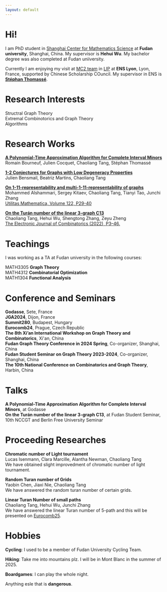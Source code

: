 ```yaml
---
layout: default
---
```

# Hi!

I am PhD student in [Shanghai Center for Mathematics Science](https://scms.fudan.edu.cn/) at **Fudan university**, Shanghai, China. My supervisor is **Hehui Wu**. My bachelor degree was also completed at Fudan uniiversity. 

Currently I am enjoying my visit at [MC2 team](https://www.ens-lyon.fr/LIP/MC2/) in [LIP](https://www.ens-lyon.fr/LIP) at **ENS Lyon**, Lyon, France, supported by Chinese Scholarship COuncil. My supervisor in ENS is [**Stéphan Thomassé**](https://perso.ens-lyon.fr/stephan.thomasse/).

<!-- 
Text can be **bold**, _italic_, or ~~strikethrough~~.
[Link to another page](./another-page.html).
There should be whitespace between paragraphs.
There should be whitespace between paragraphs. We recommend including a README, or a file with information about your project.
-->


# Research Interests

Structral Graph Theory  
Extremal Combinotorics and Graph Theory  
Algorithms  

# Research Works

[**A Polynomial-Time Approximation Algorithm for Complete Interval Minors**](https://arxiv.org/abs/2505.05997)  
Romain Bourneuf, Julien Cocquet, Chaoliang Tang, Stéphan Thomassé  

[**1-2 Conjectures for Graphs with Low Degeneracy Properties**](https://arxiv.org/abs/2504.21452)  
Julien Bensmail, Beatriz Martins, Chaoliang Tang  

[**On 1-11-representability and multi-1-11-representability of graphs**](https://arxiv.org/abs/2501.13871)  
Mohammed Alshammari, Sergey Kitaev, Chaoliang Tang, Tianyi Tao, Junchi Zhang  
[Utilitas Mathematica, Volume 122, P29-40](https://combinatorialpress.com/um-articles/vol-122/on-1-11-representability-and-multi-1-11-representability-of-graphs/)  

[**On the Turán number of the linear 3-graph C13**](https://arxiv.org/abs/2109.10520)  
Chaoliang Tang, Hehui Wu, Shengtong Zhang, Zeyu Zheng  
[The Electronic Journal of Combinatorics (2022), P3–46.](https://www.combinatorics.org/ojs/index.php/eljc/article/view/v29i3p46)  

# Teachings

I was working as a TA at Fudan university in the following courses:  

MATH3305 **Graph Theory**  
MATH4312 **Combinatorial Optimization**  
MATH1304 **Functional Analysis**

# Conference and Seminars

**Godasse**, Sete, France  
**JGA2024**, Dijon, France  
**Summit280**, Budapest, Hungary  
**Eurocomb24**, Prague, Czech Republic  
**The 8th Xi’an International Workshop on Graph Theory and Combinatorics**, Xi'an, China  
**Fudan Graph Theory Conference in 2024 Spring**, Co-organizer, Shanghai, China  
**Fudan Student Seminar on Graph Theory 2023-2024**, Co-organizer, Shanghai, China  
**The 10th National Conference on Combinatorics and Graph Theory**, Harbin, China

# Talks

**A Polynomial-Time Approximation Algorithm for Complete Interval Minors**, at Godasse  
**On the Turán number of the linear 3-graph C13**, at Fudan Student Seminar, 10th NCCGT and Berlin Free University Seminar

# Proceeding Researches

**Chromatic number of Light tournament**  
   Lucas Isenmann, Clara Marcille, Alantha Newman, Chaoliang Tang  
We have obtained slight improvedment of chromatic number of light tournament.

**Random Turan number of Grids**  
   Yaobin Chen, Jiaxi Nie, Chaoliang Tang  
We have answered the random turan number of certain grids.

**Linear Turan Number of small paths**  
   Chaoliang Tang, Hehui Wu, Junchi Zhang  
We have answered the linear Turan number of 5-path and this will be presented on [Eurocomb25](https://renyi.hu/en/events/conference/eurocomb25).

# Hobbies

**Cycling**: I used to be a member of Fudan University Cycling Team.

**Hiking**: Take me into mountains plz. I will be in Mont Blanc in the summer of 2025.

**Boardgames**: I can play the whole night.

Anything esle that is **dangerous**.








<!-- 
### Header 3

```js
// Javascript code with syntax highlighting.
var fun = function lang(l) {
  dateformat.i18n = require('./lang/' + l)
  return true;
}
```

```ruby
# Ruby code with syntax highlighting
GitHubPages::Dependencies.gems.each do |gem, version|
  s.add_dependency(gem, "= #{version}")
end
```

#### Header 4

*   This is an unordered list following a header.
*   This is an unordered list following a header.
*   This is an unordered list following a header.

##### Header 5

1.  This is an ordered list following a header.
2.  This is an ordered list following a header.
3.  This is an ordered list following a header.

###### Header 6

| head1        | head two          | three |
|:-------------|:------------------|:------|
| ok           | good swedish fish | nice  |
| out of stock | good and plenty   | nice  |
| ok           | good `oreos`      | hmm   |
| ok           | good `zoute` drop | yumm  |

### There's a horizontal rule below this.

* * *

### Here is an unordered list:

*   Item foo
*   Item bar
*   Item baz
*   Item zip

### And an ordered list:

1.  Item one
1.  Item two
1.  Item three
1.  Item four

### And a nested list:

- level 1 item
  - level 2 item
  - level 2 item
    - level 3 item
    - level 3 item
- level 1 item
  - level 2 item
  - level 2 item
  - level 2 item
- level 1 item
  - level 2 item
  - level 2 item
- level 1 item

### Small image

![Octocat](https://github.githubassets.com/images/icons/emoji/octocat.png)

### Large image

![Branching](https://github.com/vaibhavvikas/vaibhavvikas/raw/main/src/header_.png)


### Definition lists can be used with HTML syntax.

<dl>
<dt>Name</dt>
<dd>Godzilla</dd>
<dt>Born</dt>
<dd>1952</dd>
<dt>Birthplace</dt>
<dd>Japan</dd>
<dt>Color</dt>
<dd>Green</dd>
</dl>

```
Long, single-line code blocks should not wrap. They should horizontally scroll if they are too long. This line should be long enough to demonstrate this.
```

```
The final element.
```
-->
